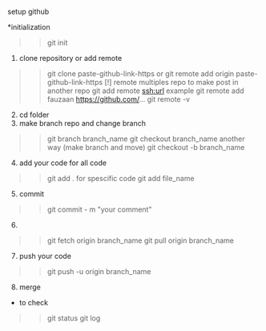 setup github

*initialization
>> git init 

1. clone repository or add remote
>> git clone paste-github-link-https
or
>> git remote add origin paste-github-link-https
[!] remote multiples repo to make post in another repo 
>> git add remote <name> <ssh:url>
>> example git remote add fauzaan https://github.com/...
>> git remote -v
2. cd folder 
3. make branch repo and change branch
>> git branch branch_name
>> git checkout branch_name 
another way (make branch and move)
>> git checkout -b branch_name 
4. add your code 
for all code
>> git add . 
for spescific code
>> git add file_name
5. commit
>> git commit - m "your comment"
6.
>> git fetch origin branch_name
>> git pull origin branch_name
7. push your code 
>> git push -u origin branch_name
8. merge 
>>

* to check 
>> git status
>> git log

